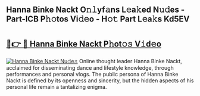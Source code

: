 ## Hanna Binke Nackt O𝚗𝚕yf𝚊ns L𝚎a𝚔ed N𝚞𝚍es - Part-lCB P𝚑𝚘tos Vi𝚍𝚎o - H𝚘𝚝 Part L𝚎a𝚔s Kd5EV

# <h2><a href="http://kfe72m.oniu.top/?m=Hanna+Binke+Nackt">🔗👉 🔴 Hanna Binke Nackt P𝚑ot𝚘𝚜 V𝚒d𝚎o</a></h2>

[![Hanna Binke Nackt Nu𝚍e𝚜](https://i.imgur.com/0qMVB7G.gif)](http://kfe72m.oniu.top/?m=Hanna+Binke+Nackt)
Online thought leader Hanna Binke Nackt, acclaimed for disseminating dance and lifestyle knowledge, through performances and personal vlogs. The public persona of Hanna Binke Nackt is defined by its openness and sincerity, but the hidden aspects of his personal life remain a tantalizing enigma.  
